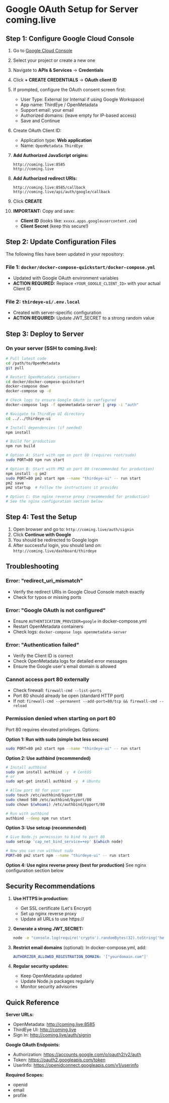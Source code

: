 # Google OAuth Setup for Server coming.live

## Step 1: Configure Google Cloud Console

1. Go to [Google Cloud Console](https://console.cloud.google.com/)
2. Select your project or create a new one
3. Navigate to **APIs & Services** → **Credentials**
4. Click **+ CREATE CREDENTIALS** → **OAuth client ID**
5. If prompted, configure the OAuth consent screen first:
   - User Type: External (or Internal if using Google Workspace)
   - App name: ThirdEye / OpenMetadata
   - Support email: your email
   - Authorized domains: (leave empty for IP-based access)
   - Save and Continue

6. Create OAuth Client ID:
   - Application type: **Web application**
   - Name: `OpenMetadata ThirdEye`

7. **Add Authorized JavaScript origins:**
   ```
   http://coming.live:8585
   http://coming.live
   ```

8. **Add Authorized redirect URIs:**
   ```
   http://coming.live:8585/callback
   http://coming.live/api/auth/google/callback
   ```

9. Click **CREATE**

10. **IMPORTANT:** Copy and save:
    - **Client ID** (looks like: `xxxxx.apps.googleusercontent.com`)
    - **Client Secret** (keep this secure!)

## Step 2: Update Configuration Files

The following files have been updated in your repository:

### File 1: `docker/docker-compose-quickstart/docker-compose.yml`
- Updated with Google OAuth environment variables
- **ACTION REQUIRED:** Replace `<YOUR_GOOGLE_CLIENT_ID>` with your actual Client ID

### File 2: `thirdeye-ui/.env.local`
- Created with server-specific configuration
- **ACTION REQUIRED:** Update JWT_SECRET to a strong random value

## Step 3: Deploy to Server

### On your server (SSH to coming.live):

```bash
# Pull latest code
cd /path/to/OpenMetadata
git pull

# Restart OpenMetadata containers
cd docker/docker-compose-quickstart
docker-compose down
docker-compose up -d

# Check logs to ensure Google OAuth is configured
docker-compose logs -f openmetadata-server | grep -i "auth"

# Navigate to ThirdEye UI directory
cd ../../thirdeye-ui

# Install dependencies (if needed)
npm install

# Build for production
npm run build

# Option A: Start with npm on port 80 (requires root/sudo)
sudo PORT=80 npm run start

# Option B: Start with PM2 on port 80 (recommended for production)
npm install -g pm2
sudo PORT=80 pm2 start npm --name "thirdeye-ui" -- run start
pm2 save
pm2 startup  # Follow the instructions it provides

# Option C: Use nginx reverse proxy (recommended for production)
# See the nginx configuration section below
```

## Step 4: Test the Setup

1. Open browser and go to: `http://coming.live/auth/signin`
2. Click **Continue with Google**
3. You should be redirected to Google login
4. After successful login, you should land on: `http://coming.live/dashboard/thirdeye`

## Troubleshooting

### Error: "redirect_uri_mismatch"
- Verify the redirect URIs in Google Cloud Console match exactly
- Check for typos or missing ports

### Error: "Google OAuth is not configured"
- Ensure `AUTHENTICATION_PROVIDER=google` in docker-compose.yml
- Restart OpenMetadata containers
- Check logs: `docker-compose logs openmetadata-server`

### Error: "Authentication failed"
- Verify the Client ID is correct
- Check OpenMetadata logs for detailed error messages
- Ensure the Google user's email domain is allowed

### Cannot access port 80 externally
- Check firewall: `firewall-cmd --list-ports`
- Port 80 should already be open (standard HTTP port)
- If not: `firewall-cmd --permanent --add-port=80/tcp && firewall-cmd --reload`

### Permission denied when starting on port 80
Port 80 requires elevated privileges. Options:

**Option 1: Run with sudo (simple but less secure)**
```bash
sudo PORT=80 pm2 start npm --name "thirdeye-ui" -- run start
```

**Option 2: Use authbind (recommended)**
```bash
# Install authbind
sudo yum install authbind -y  # CentOS
# or
sudo apt-get install authbind -y  # Ubuntu

# Allow port 80 for your user
sudo touch /etc/authbind/byport/80
sudo chmod 500 /etc/authbind/byport/80
sudo chown $(whoami) /etc/authbind/byport/80

# Run with authbind
authbind --deep npm run start
```

**Option 3: Use setcap (recommended)**
```bash
# Give Node.js permission to bind to port 80
sudo setcap 'cap_net_bind_service=+ep' $(which node)

# Now you can run without sudo
PORT=80 pm2 start npm --name "thirdeye-ui" -- run start
```

**Option 4: Use nginx reverse proxy (best for production)**
See nginx configuration section below

## Security Recommendations

1. **Use HTTPS in production:**
   - Get SSL certificate (Let's Encrypt)
   - Set up nginx reverse proxy
   - Update all URLs to use https://

2. **Generate a strong JWT_SECRET:**
   ```bash
   node -e "console.log(require('crypto').randomBytes(32).toString('hex'))"
   ```

3. **Restrict email domains** (optional):
   In docker-compose.yml, add:
   ```yaml
   AUTHORIZER_ALLOWED_REGISTRATION_DOMAIN: '["yourdomain.com"]'
   ```

4. **Regular security updates:**
   - Keep OpenMetadata updated
   - Update Node.js packages regularly
   - Monitor security advisories

## Quick Reference

**Server URLs:**
- OpenMetadata: http://coming.live:8585
- ThirdEye UI: http://coming.live
- Sign In: http://coming.live/auth/signin

**Google OAuth Endpoints:**
- Authorization: https://accounts.google.com/o/oauth2/v2/auth
- Token: https://oauth2.googleapis.com/token
- UserInfo: https://openidconnect.googleapis.com/v1/userinfo

**Required Scopes:**
- openid
- email
- profile

